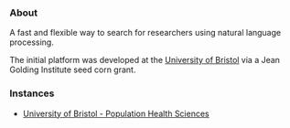 ### About

A fast and flexible way to search for researchers using natural language processing.

The initial platform was developed at the [University of Bristol](http://www.bristol.ac.uk/) via a Jean Golding Institute seed corn grant.

### Instances

- [University of Bristol - Population Health Sciences](https://rs-phs.mrcieu.ac.uk/)
